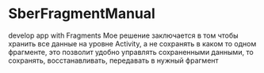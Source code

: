 # SberFragmentManual
 develop app with Fragments
Мое решение заключается в том чтобы хранить все данные на уровне Activity, а не сохранять в каком то одном фрагменте, это позволит удобно управлять сохраненными данными, то сохранять, восстанавливать, передавать в нужный фрагмент
